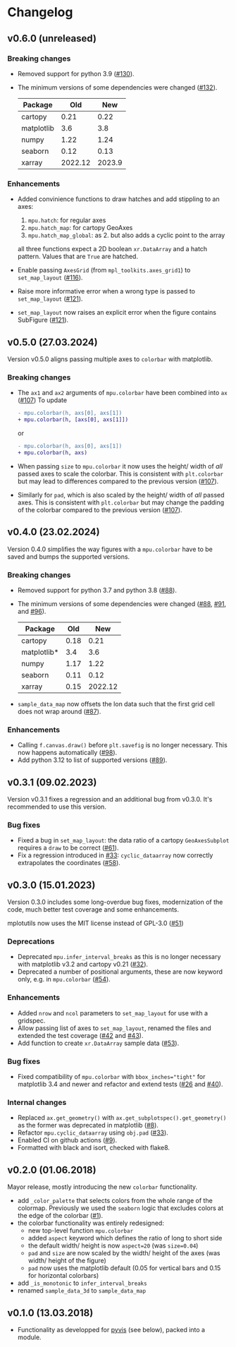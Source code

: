 # Changelog

## v0.6.0 (unreleased)

### Breaking changes

- Removed support for python 3.9 ([#130](https://github.com/mathause/mplotutils/pull/130)).
- The minimum versions of some dependencies were changed ([#132](https://github.com/mathause/mplotutils/pull/132)).

  | Package     | Old    | New     |
  | ----------- | ------ | ------- |
  | cartopy     | 0.21   | 0.22    |
  | matplotlib  | 3.6    | 3.8     |
  | numpy       | 1.22   | 1.24    |
  | seaborn     | 0.12   | 0.13    |
  | xarray      | 2022.12| 2023.9  |

### Enhancements

- Added convinience functions to draw hatches and add stippling to an axes:

  1. `mpu.hatch`: for regular axes
  2. `mpu.hatch_map`: for cartopy GeoAxes
  3. `mpu.hatch_map_global`: as 2. but also adds a cyclic point to the array

  all three functions expect a 2D boolean `xr.DataArray` and a hatch pattern. Values that are `True` are hatched.

- Enable passing `AxesGrid` (from `mpl_toolkits.axes_grid1`) to `set_map_layout` ([#116](https://github.com/mathause/mplotutils/pull/116)).
- Raise more informative error when a wrong type is passed to `set_map_layout` ([#121](https://github.com/mathause/mplotutils/pull/121)).
- `set_map_layout` now raises an explicit error when the figure contains SubFigure ([#121](https://github.com/mathause/mplotutils/pull/121)).

## v0.5.0 (27.03.2024)

Version v0.5.0 aligns passing multiple axes to `colorbar` with matplotlib.

### Breaking changes

- The `ax1` and `ax2` arguments of `mpu.colorbar` have been combined into `ax` ([#107](https://github.com/mathause/mplotutils/pull/107))
  To update

   ```diff
   - mpu.colorbar(h, axs[0], axs[1])
   + mpu.colorbar(h, [axs[0], axs[1]])
   ```
   or
   ```diff
   - mpu.colorbar(h, axs[0], axs[1])
   + mpu.colorbar(h, axs)
   ```
- When passing `size` to `mpu.colorbar` it now uses the height/ width of _all_ passed axes to scale the colorbar. This is consistent with `plt.colorbar` but may lead to differences compared to the previous version ([#107](https://github.com/mathause/mplotutils/pull/107)).
- Similarly for `pad`, which is also scaled by the height/ width of _all_ passed axes. This is consistent with `plt.colorbar` but may change the padding of the colorbar compared to the previous version ([#107](https://github.com/mathause/mplotutils/pull/107)).


## v0.4.0 (23.02.2024)

Version 0.4.0 simplifies the way figures with a `mpu.colorbar` have to be saved  and
bumps the supported versions.

### Breaking changes

- Removed support for python 3.7 and python 3.8 ([#88](https://github.com/mathause/mplotutils/pull/88)).
- The minimum versions of some dependencies were changed ([#88](https://github.com/mathause/mplotutils/pull/88), [#91](https://github.com/mathause/mplotutils/pull/91), and [#96](https://github.com/mathause/mplotutils/pull/96)).

  | Package      | Old   | New     |
  | ------------ | ----- | -----   |
  | cartopy      | 0.18  | 0.21    |
  | matplotlib*  | 3.4   | 3.6     |
  | numpy        | 1.17  | 1.22    |
  | seaborn      | 0.11  | 0.12    |
  | xarray       | 0.15  | 2022.12 |


- `sample_data_map` now offsets the lon data such that the first grid cell does not wrap
  around ([#87](https://github.com/mathause/mplotutils/pull/87)).

### Enhancements

- Calling `f.canvas.draw()` before `plt.savefig` is no longer necessary. This now happens
  automatically ([#98](https://github.com/mathause/mplotutils/pull/98)).
- Add python 3.12 to list of supported versions ([#89](https://github.com/mathause/mplotutils/pull/89)).

## v0.3.1 (09.02.2023)

Version v0.3.1 fixes a regression and an additional bug from v0.3.0. It's recommended to use this version.

### Bug fixes

- Fixed a bug in `set_map_layout`: the data ratio of a cartopy `GeoAxesSubplot` requires
  a `draw` to be correct ([#61](https://github.com/mathause/mplotutils/pull/61)).
- Fix a regression introduced in [#33](https://github.com/mathause/mplotutils/pull/33):
  `cyclic_dataarray` now correctly extrapolates the coordinates
  ([#58](https://github.com/mathause/mplotutils/pull/58)).


## v0.3.0 (15.01.2023)

Version 0.3.0 includes some long-overdue bug fixes, modernization of the code, much better
test coverage and some enhancements.

mplotutils now uses the MIT license instead of GPL-3.0 ([#51](https://github.com/mathause/mplotutils/pull/51))

### Deprecations

 * Deprecated `mpu.infer_interval_breaks` as this is no longer necessary with matplotlib v3.2
   and cartopy v0.21 ([#32](https://github.com/mathause/mplotutils/pull/32)).
 * Deprecated a number of positional arguments, these are now keyword only, e.g. in
   `mpu.colorbar` ([#54](https://github.com/mathause/mplotutils/pull/54)).

### Enhancements

 * Added ``nrow`` and ``ncol`` parameters to ``set_map_layout`` for use with a
   gridspec.
 * Allow passing list of axes to ``set_map_layout``, renamed the files and extended
   the test coverage ([#42](https://github.com/mathause/mplotutils/pull/42)
   and [#43](https://github.com/mathause/mplotutils/pull/43)).
 * Add function to create `xr.DataArray` sample data ([#53](https://github.com/mathause/mplotutils/pull/53)).

### Bug fixes

 * Fixed compatibility of `mpu.colorbar` with `bbox_inches="tight"` for matplotlib 3.4 and
   newer and refactor and extend tests ([#26](https://github.com/mathause/mplotutils/pull/26)
   and [#40](https://github.com/mathause/mplotutils/pull/40)).

### Internal changes

 * Replaced `ax.get_geometry()` with `ax.get_subplotspec().get_geometry()`
   as the former was deprecated in matplotlib ([#8](https://github.com/mathause/mplotutils/pull/8)).
 * Refactor `mpu.cyclic_dataarray` using `obj.pad` ([#33](https://github.com/mathause/mplotutils/pull/33)).
 * Enabled CI on github actions ([#9](https://github.com/mathause/mplotutils/pull/9)).
 * Formatted with black and isort, checked with flake8.

## v0.2.0 (01.06.2018)

Mayor release, mostly introducing the new `colorbar` functionality.

 * add `_color_palette` that selects colors from the whole range of the colormap. Previously
   we used the `seaborn` logic that excludes colors at the edge of the colorbar
   ([#1](https://github.com/mathause/mplotutils/issues/1)).
 * the colorbar functionality was entirely redesigned:
   * new top-level function `mpu.colorbar`
   * added `aspect` keyword which defines the ratio of long to short side
   * the default width/ height is now `aspect=20` (was `size=0.04`)
   * `pad` and `size` are now scaled by the width/ height of the axes (was width/ height of the figure)
   * `pad` now uses the matplotlib default (0.05 for vertical bars and 0.15 for horizontal colorbars)
 * add `_is_monotonic` to `infer_interval_breaks`
 * renamed `sample_data_3d` to `sample_data_map`

## v0.1.0 (13.03.2018)

 * Functionality as developped for [pyvis](https://github.com/C2SM/pyvis/) (see below), packed into a module.
